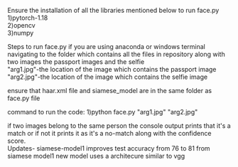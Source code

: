 Ensure the installation of all the libraries mentioned below to run face.py<br>
1)pytorch-1.18<br>
2)opencv<br>
3)numpy<br>

Steps to run face.py
if you are using anaconda or windows terminal navigating to the folder which contains all the files in repository
along with two images the passport images and the selfie<br>
"arg1.jpg"-the location of the image which contains the passport image<br>
"arg2.jpg"-the location of the image which contains the selfie image<br>

ensure that haar.xml file and siamese_model are in the same folder as face.py file

command to run the code:
1)python face.py "arg1.jpg" "arg2.jpg"

if two images belong to the same person the console output prints that it's a match or if not it prints it as it's a no-match 
along with the confidence score.<br>
Updates-
siamese-model1 improves test accuracy from 76 to 81 from siamese model1 
new model uses a architecure similar to vgg
